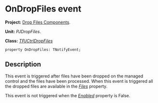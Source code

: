 <a href='Hidden comment: 
$Rev$
$Date$
'></a>

# OnDropFiles event #

**Project:** [Drop Files Components](DropFilesComponents.md).

**Unit:** _PJDropFiles_.

**Class:** _[TPJCtrlDropFiles](TPJCtrlDropFiles.md)_

```
property OnDropFiles: TNotifyEvent;
```

## Description ##

This event is triggered after files have been dropped on the managed control and the files have been processed. When this event is triggered all the dropped files are available in the _[Files](TPJCtrlDropFilesFiles.md)_  property.

This event is not triggered when the _[Enabled](TPJCtrlDropFilesEnabled.md)_ property is False.
